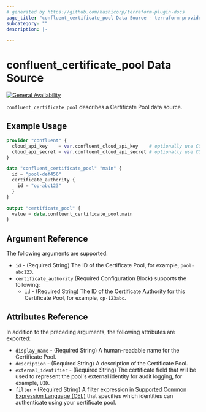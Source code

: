 ```yaml
---
# generated by https://github.com/hashicorp/terraform-plugin-docs
page_title: "confluent_certificate_pool Data Source - terraform-provider-confluent"
subcategory: ""
description: |-
   
---
```


# confluent_certificate_pool Data Source

[![General Availability](https://img.shields.io/badge/Lifecycle%20Stage-General%20Availability-%2345c6e8)](https://docs.confluent.io/cloud/current/api.html#section/Versioning/API-Lifecycle-Policy)

`confluent_certificate_pool` describes a Certificate Pool data source.

## Example Usage

```terraform
provider "confluent" {
  cloud_api_key    = var.confluent_cloud_api_key    # optionally use CONFLUENT_CLOUD_API_KEY env var
  cloud_api_secret = var.confluent_cloud_api_secret # optionally use CONFLUENT_CLOUD_API_SECRET env var
}

data "confluent_certificate_pool" "main" {
  id = "pool-def456"
  certificate_authority {
    id = "op-abc123"
  }
}

output "certificate_pool" {
  value = data.confluent_certificate_pool.main
}
```

<!-- schema generated by tfplugindocs -->
## Argument Reference

The following arguments are supported:

- `id` - (Required String) The ID of the Certificate Pool, for example, `pool-abc123`.
- `certificate_authority` (Required Configuration Block) supports the following:
    - `id` - (Required String) The ID of the Certificate Authority for this Certificate Pool, for example, `op-123abc`.

## Attributes Reference

In addition to the preceding arguments, the following attributes are exported:

- `display_name` - (Required String) A human-readable name for the Certificate Pool.
- `description` - (Required String) A description of the Certificate Pool.
- `external_identifier` - (Required String) The certificate field that will be used to represent the pool's external identity for audit logging, for example, `UID`.
- `filter` - (Required String) A filter expression in [Supported Common Expression Language (CEL)](https://docs.confluent.io/cloud/current/access-management/authenticate/mtls/cel-filters.html) that specifies which identities can authenticate using your certificate pool.
